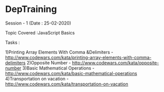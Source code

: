 # DepTraining

Session - 1 (Date : 25-02-2020)

Topic Covered :JavaScript Basics

Tasks :

1)Printing Array Elements With Comma &Delimiters - http://www.codewars.com/kata/printing-array-elements-with-comma-delimiters
2)Opposite Number - http://www.codewars.com/kata/opposite-number
3)Basic Mathematical Operations - http://www.codewars.com/kata/basic-mathematical-operations
4)Transportation on vacation - http://www.codewars.com/kata/transportation-on-vacation

 
